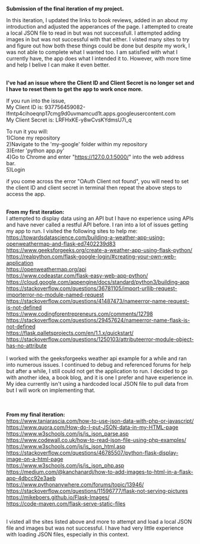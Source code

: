 **Submission of the final iteration of my project.**<br />

In this iteration, I updated the links to book reviews, added in an about my introduction and adjusted the apperances of the page. I attempted to create a local JSON file to read in but was not successfull. I attempted adding images in but was not successful with that either. I visted many sites to try and figure out how both these things could be done but despite my work, I was not able to complete what I wanted too. I am satisfied with what I currently have, the app does what I intended it to. However, with more time and help I belive I can make it even better. <br /><br />

**I've had an issue where the Client ID and Client Secret is no longer set and I have to reset them to get the app to work once more.**<br />

If you run into the issue,<br />
My Client ID is: 937756459082-lfmtp4cihoeqnp17cmg9d0uvmamcud1t.apps.googleusercontent.com<br />
My Client Secret is: LRFHxKE-y8wCvsKYdmsU7i_q<br />

To run it you will:<br />
1)Clone my repository<br />
2)Navigate to the 'my-google' folder within my repository<br />
3)Enter 'python app.py'<br />
4)Go to Chrome and enter "https://127.0.0.1:5000/" into the web address bar.<br />
5)Login<br />

if you come across the error "OAuth Client not found", you will need to set the client ID and client secret in terminal then repeat the above steps to access the app.<br /><br />

**From my first iteration:**<br />
I attempted to display data using an API but I have no experience using APIs and have never called a restful API before. I ran into a lot of issues getting my app to run. I visited the following sites to help me:<br /> https://towardsdatascience.com/building-a-weather-app-using-openweathermap-and-flask-ed7402239d83 <br />https://www.geeksforgeeks.org/create-a-weather-app-using-flask-python/ <br /> https://realpython.com/flask-google-login/#creating-your-own-web-application <br />https://openweathermap.org/api <br />https://www.codeastar.com/flask-easy-web-app-python/ <br />https://cloud.google.com/appengine/docs/standard/python3/building-app <br />https://stackoverflow.com/questions/36781105/import-urllib-request-importerror-no-module-named-request <br />https://stackoverflow.com/questions/41487473/nameerror-name-request-is-not-defined <br />https://www.codingforentrepreneurs.com/comments/12798 <br />https://stackoverflow.com/questions/29457624/nameerror-name-flask-is-not-defined<br /> https://flask.palletsprojects.com/en/1.1.x/quickstart/ <br />https://stackoverflow.com/questions/1250103/attributeerror-module-object-has-no-attribute
<br /><br />
I worked with the geeksforgeeks weather api example for a while and ran into numerous issues. I continued to debug and referenced forums for help but after a while, I still could not get the application to run. I decided to go with another idea, a book blog, and it is one I prefer and have experience in. My idea currently isn't using a hardcoded local JSON file to pull data from but I will work on implementing that.

<br /><br />
**From my final iteration:**<br />
https://www.taniarascia.com/how-to-use-json-data-with-php-or-javascript/<br />
https://www.quora.com/How-do-I-put-JSON-data-in-my-HTML-page<br />
https://www.w3schools.com/js/js_json_parse.asp<br />
https://www.codewall.co.uk/how-to-read-json-file-using-php-examples/<br />
https://www.w3schools.com/js/js_json_html.asp<br />
https://stackoverflow.com/questions/46785507/python-flask-display-image-on-a-html-page<br />
https://www.w3schools.com/js/js_json_php.asp<br />
https://medium.com/@kanchanardj/how-to-add-images-to-html-in-a-flask-app-4dbcc92e3aeb<br />
https://www.pythonanywhere.com/forums/topic/13946/<br />
https://stackoverflow.com/questions/11596777/flask-not-serving-pictures<br />
https://mikeboers.github.io/Flask-Images/<br />
https://code-maven.com/flask-serve-static-files<br /><br />

I visted all the sites listed above and more to attempt and load a local JSON file and images but was not successful. I have had very little experience with loading JSON files, especially in this context. 
